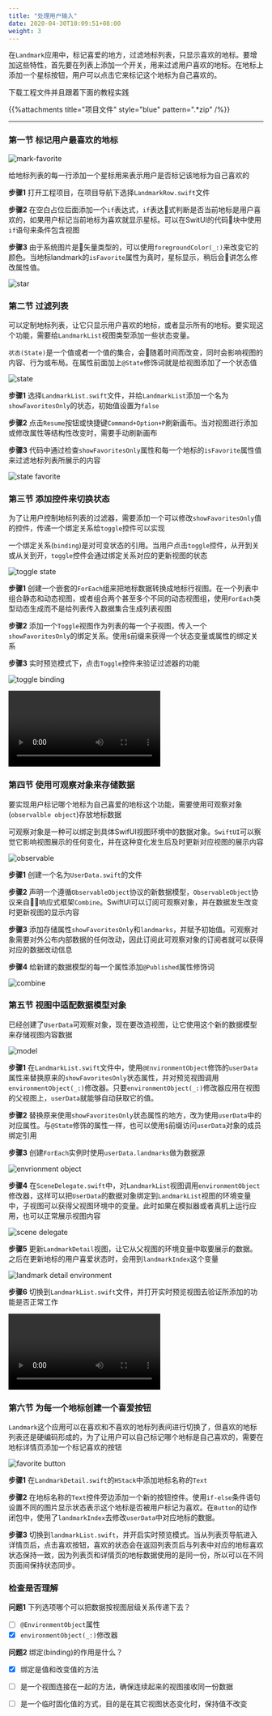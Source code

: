 ```yaml
---
title: "处理用户输入"
date: 2020-04-30T10:09:51+08:00
weight: 3
---
```


在`Landmark`应用中，标记喜爱的地方，过滤地标列表，只显示喜欢的地标。要增加这些特性，首先要在列表上添加一个开关，用来过滤用户喜欢的地标。在地标上添加一个星标按钮，用户可以点击它来标记这个地标为自己喜欢的。

下载工程文件并且跟着下面的教程实践

{{%attachments title="项目文件" style="blue" pattern=".*zip" /%}}

---

### 第一节 标记用户最喜欢的地标

![mark-favorite](/tutorials/swiftui_essentials/images/swiftui-handle-user-input-mark-favorite.png?width=20pc)

给地标列表的每一行添加一个星标用来表示用户是否标记该地标为自己喜欢的

**步骤1** 打开工程项目，在项目导航下选择`LandmarkRow.swift`文件

**步骤2** 在空白占位后面添加一个`if`表达式，`if`表达式判断是否当前地标是用户喜欢的，如果用户标记当前地标为喜欢就显示星标。可以在SwitUI的代码块中使用`if`语句来条件包含视图

**步骤3** 由于系统图片是矢量类型的，可以使用`foregroundColor(_:)`来改变它的颜色。当地标landmark的`isFavorite`属性为真时，星标显示，稍后会讲怎么修改属性值。

![star](/tutorials/swiftui_essentials/images/swiftui-handle-user-input-star.png?width=50pc)

### 第二节 过滤列表

可以定制地标列表，让它只显示用户喜欢的地标，或者显示所有的地标。要实现这个功能，需要给`LandmarkList`视图类型添加一些状态变量。

`状态(State)`是一个值或者一个值的集合，会随着时间而改变，同时会影响视图的内容、行为或布局。在属性前面加上`@State`修饰词就是给视图添加了一个状态值

![state](/tutorials/swiftui_essentials/images/swiftui-handle-user-input-state.png?width=20pc)

**步骤1** 选择`LandmarkList.swift`文件，并给`LandmarkList`添加一个名为`showFavoritesOnly`的状态，初始值设置为`false`

**步骤2** 点击`Resume`按钮或快捷键`Command+Option+P`刷新画布。当对视图进行添加或修改属性等结构性改变时，需要手动刷新画布

**步骤3** 代码中通过检查`showFavoritesOnly`属性和每一个地标的`isFavorite`属性值来过滤地标列表所展示的内容

![state favorite](/tutorials/swiftui_essentials/images/swiftui-handle-user-input-state-favorite.png?width=50pc)

### 第三节 添加控件来切换状态

为了让用户控制地标列表的过滤器，需要添加一个可以修改`showFavoritesOnly`值的控件，传递一个绑定关系给`toggle`控件可以实现

一个绑定关系(`binding`)是对可变状态的引用。当用户点击`toggle`控件，从开到关或从关到开，`toggle`控件会通过绑定关系对应的更新视图的状态

![toggle state](/tutorials/swiftui_essentials/images/swiftui-handle-user-input-toggle-state.png?width=20pc)

**步骤1** 创建一个嵌套的`ForEach`组来把地标数据转换成地标行视图。在一个列表中组合静态和动态视图，或者组合两个甚至多个不同的动态视图组，使用`ForEach`类型动态生成而不是给列表传入数据集合生成列表视图

**步骤2** 添加一个`Toggle`视图作为列表的每一个子视图，传入一个`showFavoritesOnly`的绑定关系。使用`$`前缀来获得一个状态变量或属性的绑定关系

**步骤3** 实时预览模式下，点击`Toggle`控件来验证过滤器的功能

![toggle binding](/tutorials/swiftui_essentials/images/swiftui-handle-user-input-toggle-binding.png?width=50pc)

![live preview](/tutorials/swiftui_essentials/handling_user_input.files/toggle-state-live-preview.mp4?width=20pc)

### 第四节 使用可观察对象来存储数据

要实现用户标记哪个地标为自己喜爱的地标这个功能，需要使用可观察对象(`observalble object`)存放地标数据

可观察对象是一种可以绑定到具体SwifUI视图环境中的数据对象。`SwiftUI`可以察觉它影响视图展示的任何变化，并在这种变化发生后及时更新对应视图的展示内容

![observable](/tutorials/swiftui_essentials/images/swiftui-handle-user-input-observable.png?width=10pc)

**步骤1** 创建一个名为`UserData.swift`的文件

**步骤2** 声明一个遵循`ObservableObject`协议的新数据模型，`ObservableObject`协议来自响应式框架`Combine`。SwiftUI可以订阅可观察对象，并在数据发生改变时更新视图的显示内容

**步骤3** 添加存储属性`showFavoritesOnly`和`landmarks`，并赋予初始值。可观察对象需要对外公布内部数据的任何改动，因此订阅此可观察对象的订阅者就可以获得对应的数据改动信息

**步骤4** 给新建的数据模型的每一个属性添加`@Published`属性修饰词

![combine](/tutorials/swiftui_essentials/images/swiftui-handle-user-input-combine.png?width=40pc)

### 第五节 视图中适配数据模型对象

已经创建了`UserData`可观察对象，现在要改造视图，让它使用这个新的数据模型来存储视图内容数据

![model](/tutorials/swiftui_essentials/images/swiftui-handle-user-input-model.png?width=30pc)

**步骤1** 在`LandmarkList.swift`文件中，使用`@EnvironmentObject`修饰的`userData`属性来替换原来的`showFavoritesOnly`状态属性，并对预览视图调用`environmentObject(_:)`修改器。只要`environmentObject(_:)`修改器应用在视图的父视图上，`userData`就能够自动获取它的值。

**步骤2** 替换原来使用`showFavoritesOnly`状态属性的地方，改为使用`userData`中的对应属性。与`@State`修饰的属性一样，也可以使用`$`前缀访问`userData`对象的成员绑定引用

**步骤3** 创建`ForEach`实例时使用`userData.landmarks`做为数据源

![envrionment object](/tutorials/swiftui_essentials/images/swiftui-handle-user-input-list-environment.png?width=50pc)

**步骤4** 在`SceneDelegate.swift`中，对`LandmarkList`视图调用`environmentObject`修改器，这样可以把`UserData`的数据对象绑定到`LandmarkList`视图的环境变量中，子视图可以获得父视图环境中的变量。此时如果在模拟器或者真机上运行应用，也可以正常展示视图内容

![scene delegate](/tutorials/swiftui_essentials/images/swiftui-handle-user-input-scene-delegate-environment.png?width=40pc)

**步骤5** 更新`LandmarkDetail`视图，让它从父视图的环境变量中取要展示的数据。之后在更新地标的用户喜爱状态时，会用到`landmarkIndex`这个变量

![landmark detail environment](/tutorials/swiftui_essentials/images/swiftui-handle-user-input-landmark-detail-environment.png?width=40pc)

**步骤6** 切换到`LandmarkList.swift`文件，并打开实时预览视图去验证所添加的功能是否正常工作

![landmark list environment](/tutorials/swiftui_essentials/handling_user_input.files/landmarklist-environment.mp4?width=20pc)

### 第六节 为每一个地标创建一个喜爱按钮

`Landmark`这个应用可以在喜欢和不喜欢的地标列表间进行切换了，但喜欢的地标列表还是硬编码形成的，为了让用户可以自己标记哪个地标是自己喜欢的，需要在地标详情页添加一个标记喜欢的按钮

![favorite button](/tutorials/swiftui_essentials/images/swiftui-handle-user-input-favorite-button.png?width=20pc)

**步骤1** 在`LandmarkDetail.swift`的`HStack`中添加地标名称的`Text`

**步骤2** 在地标名称的`Text`控件旁边添加一个新的按钮控件。使用`if-else`条件语句设置不同的图片显示状态表示这个地标是否被用户标记为喜欢。在`Button`的动作闭包中，使用了`landmarkIndex`去修改`userData`中对应地标的数据。

**步骤3** 切换到`landmarkList.swift`，并开启实时预览模式。当从列表页导航进入详情页后，点击喜欢按钮，喜欢的状态会在返回列表页后与列表中对应的地标喜欢状态保持一致，因为列表页和详情页的地标数据使用的是同一份，所以可以在不同页面间保持状态同步。


### 检查是否理解

**问题1** 下列选项哪个可以把数据按视图层级关系传递下去？

- [ ] `@EnvironmentObject`属性
- [X] `environmentObject(_:)`修改器

**问题2** 绑定(binding)的作用是什么？

- [X] 绑定是值和改变值的方法
- [ ] 是一个视图连接在一起的方法，确保连续起来的视图接收同一份数据
- [ ] 是一个临时固化值的方式，目的是在其它视图状态变化时，保持值不改变


